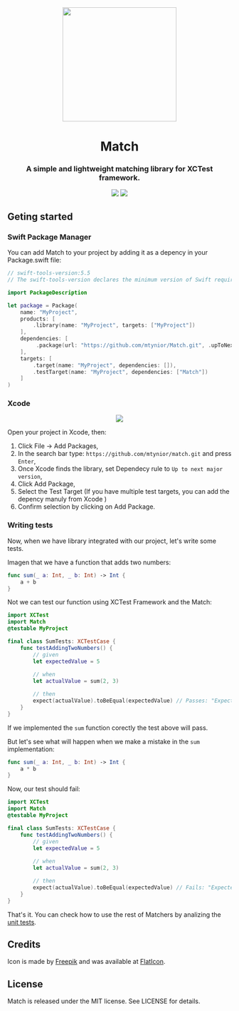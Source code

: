 
<div align="center">
    <img src="https://res.cloudinary.com/mtynior/image/upload/v1634743098/development/match_logo.png" width="256">
    <h1>Match</h1>
    <h3>A simple and lightweight matching library for XCTest framework.</h3>
</div>

<p align="center">
  <img src="https://img.shields.io/badge/language-Swift-orange" />
  <img src="https://img.shields.io/badge/license-MIT-blue.svg" />
</p>

## Geting started 

### Swift Package Manager
You can add Match to your project by adding it as a depency in your Package.swift file:
```swift
// swift-tools-version:5.5
// The swift-tools-version declares the minimum version of Swift required to build this package.

import PackageDescription

let package = Package(
    name: "MyProject",
    products: [
        .library(name: "MyProject", targets: ["MyProject"])
    ],
    dependencies: [
         .package(url: "https://github.com/mtynior/Match.git", .upToNextMajor(from: "0.5.0")),
    ],
    targets: [
        .target(name: "MyProject", dependencies: []),
        .testTarget(name: "MyProject", dependencies: ["Match"])
    ]
)

```

### Xcode

<p align="center">
    <img src="https://res.cloudinary.com/mtynior/image/upload/v1634748957/development/match_xcode_oleolc.jpg">
</p>


Open your project in Xcode, then:
1. Click File -> Add Packages,
2. In the search bar type: `https://github.com/mtynior/match.git` and press `Enter`,
3. Once Xcode finds the library, set Dependecy rule to `Up to next major version`,
4. Click Add Package,
5. Select the Test Target (If you have multiple test targets, you can add the depency manuly from Xcode )
6. Confirm selection by clicking on Add Package.

### Writing tests
Now, when we have library integrated with our project, let's write some tests.

Imagen that we have a function that adds two numbers:
```swift
func sum(_ a: Int, _ b: Int) -> Int {
    a + b
}
```

Not we can test our function using XCTest Framework and the Match:
```swift
import XCTest
import Match
@testable MyProject

final class SumTests: XCTestCase {
    func testAddingTwoNumbers() {
        // given
        let expectedValue = 5
        
        // when
        let actualValue = sum(2, 3)

        // then
        expect(actualValue).toBeEqual(expectedValue) // Passes: "Expected: 5 is equal to received: 5"
    }
}
```

If we implemented the `sum` function corectly the test above will pass.

But let's see what will happen when we make a mistake in the `sum` implementation:
```swift
func sum(_ a: Int, _ b: Int) -> Int {
    a * b
}
```

Now, our test should fail:
```swift
import XCTest
import Match
@testable MyProject

final class SumTests: XCTestCase {
    func testAddingTwoNumbers() {
        // given
        let expectedValue = 5 
        
        // when
        let actualValue = sum(2, 3)

        // then
        expect(actualValue).toBeEqual(expectedValue) // Fails: "Expected: 5 to be equal to received: 6"
    }
}
```

That's it. You can check how to use the rest of Matchers by analizing the [unit tests](https://github.com/mtynior/match/tree/develop/Tests/MatchTests/Matchers).

## Credits
Icon is made by [Freepik](https://www.freepik.com) and was available at [FlatIcon](https://www.flaticon.com/free-icon/matches_208364).

## License
Match is released under the MIT license. See LICENSE for details.
